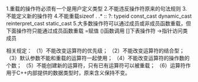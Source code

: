 1.重载的操作符必须有一个是用户定义类型
2.不能违反操作符原来的句法规则
3.不能定义新的操作符
4.不能重载sizeof  .  .*   ::   ?:   typeid  const_cast   dynamic_cast  reinterpret_cast   static_cast
5.大多数操作符可以通过成员或非成员函数重载，但下面操作符只能通过成员函数重载 =赋值  ()函数调用  []下表操作符  ->指针访问类成员

相关规定：
（1）不能改变运算符的优先级；
（2）不能改变运算符的结合型；
（3）默认参数不能和重载的运算符一起使用；
（4）不能改变运算符的操作数的个数；
（5）不能创建新的运算符，只有已有运算符可以被重载；
（6）运算符作用于C++内部提供的数据类型时，原来含义保持不变。
